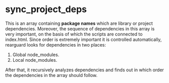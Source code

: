 # sync_project_deps

This is an array containing **package names** which are library or project dependencies. Moreover, the sequence of dependencies in this array is very important, on the basis of which the scripts are connected to index.html.
Since order is extremely important it is controlled automatically, rearguard looks for dependencies in two places:

1. Global node_modules.
2. Local node_modules.

After that, it recursively analyzes dependencies and finds out in which order the dependencies in the array should follow.
